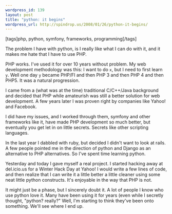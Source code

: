 ```yaml
--- 
wordpress_id: 139
layout: post
title: "python: it begins"
wordpress_url: http://spindrop.us/2008/01/26/python-it-begins/
---
```

[tags]php, python, symfony, frameworks, programming[/tags]

The problem I have with python, is I really like what I can do with it, and it makes me hate that I have to use PHP.

PHP works.  I've used it for over 10 years without problem.  My web development methodology was this: I want to do `x`, but I need to first learn `y`.  Well one day `y` became PHP/FI and then PHP 3 and then PHP 4 and then PHP5.  It was a natural progression.

I came from a (what was at the time) traditional C/C++/Java background and decided that PHP while amateurish was still a better solution for web development.  A few years later I was proven right by companies like Yahoo! and Facebook.

I did have my issues, and I worked through them, symfony and other frameworks like it, have made PHP development so much better, but eventually you get let in on little secrets.  Secrets like other scripting languages.

In the last year I dabbled with ruby, but decided I didn't want to look at rails.  A few people pointed me in the direction of python and Django as an alternative to PHP alternatives.  So I've spent time learning python.

Yesterday and today I gave myself a real project.  I started hacking away at del.icio.us for a Winter Hack Day at Yahoo!  I would write a few lines of code, and then realize that I can write it a little better a little cleaner using some neat little python constructs.  It's enjoyable in the way that PHP is not.

It might just be a phase, but I sincerely doubt it.  A lot of people I know who use python love it.  Many have been using it for years (even while I secretly thought, "python? really?"  Well, I'm starting to think they've been onto something.  We'll see where I end up.  
